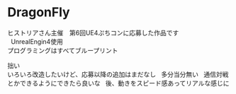 ﻿# DragonFly
ヒストリアさん主催　第6回UE4ぷちコンに応募した作品です  
  
UnrealEngin4使用  
プログラミングはすべてブループリント  
  
拙い  
いろいろ改造したいけど、応募以降の追加はまだなし  
多分当分無い  
通信対戦とかできるようにできたら良いな  
後、動きをスピード感あってリアルな感じに

